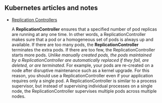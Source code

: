 ## Kubernetes articles and notes


- [Replication Controllers](https://kubernetes.io/docs/concepts/workloads/controllers/replicationcontroller/)

  A __ReplicationController__ ensures that a specified number of pod replicas are running at any one time. In other words, a ReplicationController makes sure that a pod or a homogeneous set of pods is always up and available.
  If there are too many pods, the __ReplicationController__ terminates the extra pods. If there are too few, the ReplicationController starts more pods. _Unlike manually created pods, the pods maintained by a ReplicationController are automatically replaced if they fail, are deleted, or are terminated_. For example, your pods are re-created on a node after disruptive maintenance such as a kernel upgrade. For this reason, you should use a ReplicationController even if your application requires only a single pod. A ReplicationController is similar to a process supervisor, but instead of supervising individual processes on a single node, the ReplicationController supervises multiple pods across multiple nodes.
